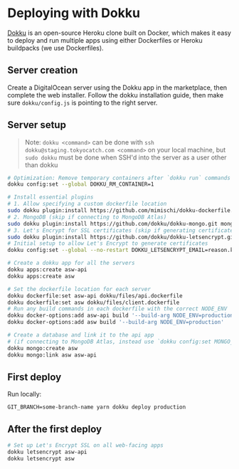 # Deploying with Dokku

[Dokku](http://dokku.viewdocs.io) is an open-source Heroku clone built on Docker, which makes it
easy to deploy and run multiple apps using either Dockerfiles or Heroku buildpacks (we use Dockerfiles).

## Server creation

Create a DigitalOcean server using the Dokku app in the marketplace, then complete the web installer.
Follow the dokku installation guide, then make sure `dokku/config.js` is pointing to the right server.

## Server setup

> Note: `dokku <command>` can be done with `ssh dokku@staging.tokyocatch.com <command>` on your
> local machine, but `sudo dokku` must be done when SSH'd into the server as a user other than dokku

```bash
# Optimization: Remove temporary containers after `dokku run` commands complete
dokku config:set --global DOKKU_RM_CONTAINER=1

# Install essential plugins
# 1. Allow specifying a custom dockerfile location
sudo dokku plugin:install https://github.com/mimischi/dokku-dockerfile.git
# 2. MongoDB (skip if connecting to MongoDB Atlas)
sudo dokku plugin:install https://github.com/dokku/dokku-mongo.git mongo
# 3. Let's Encrypt for SSL certificates (skip if generating certificates manually)
sudo dokku plugin:install https://github.com/dokku/dokku-letsencrypt.git
# Initial setup to allow Let's Encrypt to generate certificates
dokku config:set --global --no-restart DOKKU_LETSENCRYPT_EMAIL=reason.koan@gmail.com

# Create a dokku app for all the servers
dokku apps:create asw-api
dokku apps:create asw

# Set the dockerfile location for each server
dokku dockerfile:set asw-api dokku/files/api.dockerfile
dokku dockerfile:set asw dokku/files/client.dockerfile
# Run any build commands in each dockerfile with the correct NODE_ENV
dokku docker-options:add asw-api build '--build-arg NODE_ENV=production'
dokku docker-options:add asw build '--build-arg NODE_ENV=production'

# Create a database and link it to the api app
# (if connecting to MongoDB Atlas, instead use `dokku config:set MONGO_URL=<url-from-atlas>`)
dokku mongo:create asw
dokku mongo:link asw asw-api
```

## First deploy

Run locally:

```
GIT_BRANCH=some-branch-name yarn dokku deploy production
```

## After the first deploy

```bash
# Set up Let's Encrypt SSL on all web-facing apps
dokku letsencrypt asw-api
dokku letsencrypt asw
```
